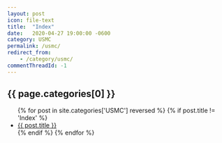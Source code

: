 ```yaml
---
layout: post
icon: file-text
title:  "Index"
date:   2020-04-27 19:00:00 -0600
category: USMC
permalink: /usmc/
redirect_from:
    - /category/usmc/
commentThreadId: -1
---
```


## {{ page.categories[0] }}

<ul>
    {% for post in site.categories['USMC'] reversed %}
        {% if post.title != 'Index' %}
        <li><a href='{{ post.url }}'>{{ post.title }}</a></li>
        {% endif %}
    {% endfor %}
</ul>
